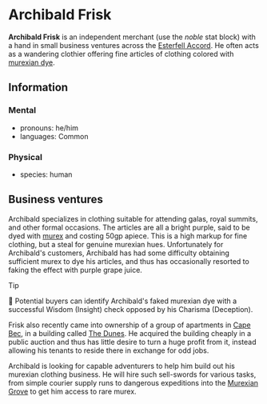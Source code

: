 # Archibald Frisk

**Archibald Frisk** is an independent merchant (use the _noble_ stat block) with a hand in small business ventures across the [Esterfell Accord](../esterfell-accord.md). He often acts as a wandering clothier offering fine articles of clothing colored with [murexian dye](../../../../ch-5-mote-treasures/murex/murexian-dye.md).

## Information

### Mental

- pronouns: he/him
- languages: Common

### Physical

- species: human

## Business ventures

Archibald specializes in clothing suitable for attending galas, royal summits, and other formal occasions. The articles are all a bright purple, said to be dyed with [murex](../../../../ch-5-mote-treasures/murex/murex.md) and costing 50gp apiece. This is a high markup for fine clothing, but a steal for genuine murexian hues. Unfortunately for Archibald's customers, Archibald has had some difficulty obtaining sufficient murex to dye his articles, and thus has occasionally resorted to faking the effect with purple grape juice.

> [!TIP]
> 🎲 Potential buyers can identify Archibald's faked murexian dye with a successful Wisdom (Insight) check opposed by his Charisma (Deception).

Frisk also recently came into ownership of a group of apartments in [Cape Bec](../cape-bec/cape-bec.md), in a building called [The Dunes](../cape-bec/the-dunes.md). He acquired the building cheaply in a public auction and thus has little desire to turn a huge profit from it, instead allowing his tenants to reside there in exchange for odd jobs.

Archibald is looking for capable adventurers to help him build out his murexian clothing business. He will hire such sell-swords for various tasks, from simple courier supply runs to dangerous expeditions into the [Murexian Grove](../../../../ch-1-welcome-to-mote/esterfell/lenya/murexian-grove.md) to get him access to rare murex.
